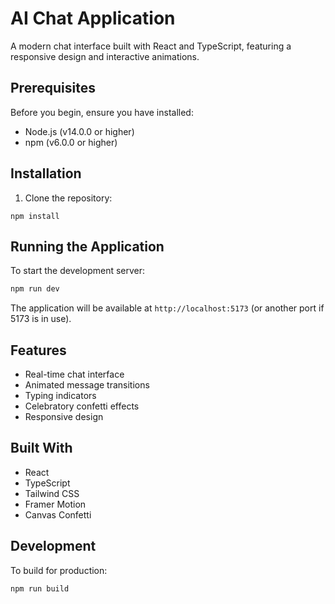 # AI Chat Application

A modern chat interface built with React and TypeScript, featuring a responsive design and interactive animations.

## Prerequisites

Before you begin, ensure you have installed:
- Node.js (v14.0.0 or higher)
- npm (v6.0.0 or higher)

## Installation

1. Clone the repository:

```
npm install
```

## Running the Application

To start the development server:
```bash
npm run dev
```

The application will be available at `http://localhost:5173` (or another port if 5173 is in use).

## Features

- Real-time chat interface
- Animated message transitions
- Typing indicators
- Celebratory confetti effects
- Responsive design

## Built With

- React
- TypeScript
- Tailwind CSS
- Framer Motion
- Canvas Confetti

## Development

To build for production:
```bash
npm run build
